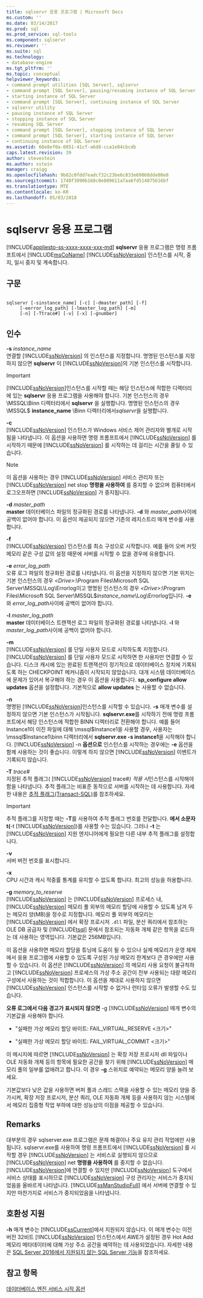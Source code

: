 ```yaml
---
title: sqlservr 응용 프로그램 | Microsoft Docs
ms.custom: ''
ms.date: 03/14/2017
ms.prod: sql
ms.prod_service: sql-tools
ms.component: sqlservr
ms.reviewer: ''
ms.suite: sql
ms.technology:
- database-engine
ms.tgt_pltfrm: ''
ms.topic: conceptual
helpviewer_keywords:
- command prompt utilities [SQL Server], sqlservr
- command prompt [SQL Server], pausing/resuming instance of SQL Server
- starting instance of SQL Server
- command prompt [SQL Server], continuing instance of SQL Server
- sqlservr utility
- pausing instance of SQL Server
- stopping instance of SQL Server
- resuming SQL Server
- command prompt [SQL Server], stopping instance of SQL Server
- command prompt [SQL Server], starting instance of SQL Server
- continuing instance of SQL Server
ms.assetid: 60e8ef0a-0851-41cf-a6d8-cca1e04cbcdb
caps.latest.revision: 39
author: stevestein
ms.author: sstein
manager: craigg
ms.openlocfilehash: 9b82c0fdd7eadcf32c23be6c833e69868dde08e8
ms.sourcegitcommit: 1740f3090b168c0e809611a7aa6fd514075616bf
ms.translationtype: MTE
ms.contentlocale: ko-KR
ms.lasthandoff: 05/03/2018
---
```

# <a name="sqlservr-application"></a>sqlservr 응용 프로그램
[!INCLUDE[appliesto-ss-xxxx-xxxx-xxx-md](../includes/appliesto-ss-xxxx-xxxx-xxx-md.md)]
  **sqlservr** 응용 프로그램은 명령 프롬프트에서 [!INCLUDE[msCoName](../includes/msconame-md.md)] [!INCLUDE[ssNoVersion](../includes/ssnoversion-md.md)] 인스턴스를 시작, 중지, 일시 중지 및 계속합니다.  
  
## <a name="syntax"></a>구문  
  
```  
  
sqlservr [-sinstance_name] [-c] [-dmaster_path] [-f]   
     [-eerror_log_path] [-lmaster_log_path] [-m]  
     [-n] [-Ttrace#] [-v] [-x] [-gnumber]  
```  
  
## <a name="arguments"></a>인수  
 **-s** *instance_name*  
 연결할 [!INCLUDE[ssNoVersion](../includes/ssnoversion-md.md)] 의 인스턴스를 지정합니다. 명명된 인스턴스를 지정하지 않으면 **sqlservr** 이 [!INCLUDE[ssNoVersion](../includes/ssnoversion-md.md)]의 기본 인스턴스를 시작합니다.  
  
> [!IMPORTANT]  
>  [!INCLUDE[ssNoVersion](../includes/ssnoversion-md.md)]인스턴스를 시작할 때는 해당 인스턴스에 적합한 디렉터리에 있는 **sqlservr** 응용 프로그램을 사용해야 합니다. 기본 인스턴스의 경우 \MSSQL\Binn 디렉터리에서 **sqlservr** 을 실행합니다. 명명된 인스턴스의 경우 \MSSQL$ **instance_name** \Binn 디렉터리에서*sqlservr*을 실행합니다.  
  
 **-c**  
 [!INCLUDE[ssNoVersion](../includes/ssnoversion-md.md)] 인스턴스가 Windows 서비스 제어 관리자와 별개로 시작됨을 나타냅니다. 이 옵션을 사용하면 명령 프롬프트에서 [!INCLUDE[ssNoVersion](../includes/ssnoversion-md.md)] 를 시작하기 때문에 [!INCLUDE[ssNoVersion](../includes/ssnoversion-md.md)] 를 시작하는 데 걸리는 시간을 줄일 수 있습니다.  
  
> [!NOTE]  
>  이 옵션을 사용하는 경우 [!INCLUDE[ssNoVersion](../includes/ssnoversion-md.md)] 서비스 관리자 또는 [!INCLUDE[ssNoVersion](../includes/ssnoversion-md.md)] net stop **명령을 사용하여** 를 중지할 수 없으며 컴퓨터에서 로그오프하면 [!INCLUDE[ssNoVersion](../includes/ssnoversion-md.md)] 가 중지됩니다.  
  
 **-d** *master_path*  
 **master** 데이터베이스 파일의 정규화된 경로를 나타냅니다. **-d** 와 *master_path*사이에 공백이 없어야 합니다. 이 옵션이 제공되지 않으면 기존의 레지스트리 매개 변수를 사용합니다.  
  
 **-f**  
 [!INCLUDE[ssNoVersion](../includes/ssnoversion-md.md)] 인스턴스를 최소 구성으로 시작합니다. 예를 들어 오버 커밋 메모리 같은 구성 값의 설정 때문에 서버를 시작할 수 없을 경우에 유용합니다.  
  
 **-e** *error_log_path*  
 오류 로그 파일의 정규화된 경로를 나타냅니다. 이 옵션을 지정하지 않으면 기본 위치는 기본 인스턴스의 경우 *\<Drive>*:\Program Files\Microsoft SQL Server\MSSQL\Log\Errorlog이고 명명된 인스턴스의 경우 *\<Drive>*:\Program Files\Microsoft SQL Server\MSSQL$*instance_name*\Log\Errorlog입니다. **-e** 와 *error_log_path*사이에 공백이 없어야 합니다.  
  
 **-l** *master_log_path*  
 **master** 데이터베이스 트랜잭션 로그 파일의 정규화된 경로를 나타냅니다. **-l** 와 *master_log_path*사이에 공백이 없어야 합니다.  
  
 **-m**  
 [!INCLUDE[ssNoVersion](../includes/ssnoversion-md.md)] 를 단일 사용자 모드로 시작하도록 지정합니다. [!INCLUDE[ssNoVersion](../includes/ssnoversion-md.md)] 를 단일 사용자 모드로 시작하면 한 사용자만 연결할 수 있습니다. 디스크 캐시에 있는 완료된 트랜잭션이 정기적으로 데이터베이스 장치에 기록되도록 하는 CHECKPOINT 메커니즘이 시작되지 않았습니다. 대개 시스템 데이터베이스에 문제가 있어서 복구해야 하는 경우 이 옵션을 사용합니다. **sp_configure allow updates** 옵션을 설정합니다. 기본적으로 **allow updates** 는 사용할 수 없습니다.  
  
 **-n**  
 명명된 [!INCLUDE[ssNoVersion](../includes/ssnoversion-md.md)]인스턴스를 시작할 수 있습니다. **-s** 매개 변수를 설정하지 않으면 기본 인스턴스가 시작됩니다. **sqlservr.exe**를 시작하기 전에 명령 프롬프트에서 해당 인스턴스에 적합한 BINN 디렉터리로 전환해야 합니다. 예를 들어 Instance1이 이진 파일에 대해 \mssql$Instance1을 사용할 경우, 사용자는 \mssql$Instance1\binn 디렉터리에서 **sqlservr.exe -s instance1**을 시작해야 합니다. [!INCLUDE[ssNoVersion](../includes/ssnoversion-md.md)] -n **옵션으로** 인스턴스를 시작하는 경우에는 **-e** 옵션을 함께 사용하는 것이 좋습니다. 이렇게 하지 않으면 [!INCLUDE[ssNoVersion](../includes/ssnoversion-md.md)] 이벤트가 기록되지 않습니다.  
  
 **-T** *trace#*  
 지정된 추적 플래그( [!INCLUDE[ssNoVersion](../includes/ssnoversion-md.md)] trace#*) 적용 시*인스턴스를 시작해야 함을 나타냅니다. 추적 플래그는 비표준 동작으로 서버를 시작하는 데 사용합니다. 자세한 내용은 [추적 플래그&#40;Transact-SQL&#41;](../t-sql/database-console-commands/dbcc-traceon-trace-flags-transact-sql.md)를 참조하세요.  
  
> [!IMPORTANT]  
>  추적 플래그를 지정할 때는 **-T**를 사용하여 추적 플래그 번호를 전달합니다. **에서 소문자 t(**-t [!INCLUDE[ssNoVersion](../includes/ssnoversion-md.md)])를 사용할 수는 있습니다. 그러나 **-t** 는 [!INCLUDE[ssNoVersion](../includes/ssnoversion-md.md)] 지원 엔지니어에게 필요한 다른 내부 추적 플래그를 설정합니다.  
  
 **-v**  
 서버 버전 번호를 표시합니다.  
  
 **-x**  
 CPU 시간과 캐시 적중률 통계를 유지할 수 없도록 합니다. 최고의 성능을 허용합니다.  
  
 **-g** *memory_to_reserve*  
 [!INCLUDE[ssNoVersion](../includes/ssnoversion-md.md)] 는 [!INCLUDE[ssNoVersion](../includes/ssnoversion-md.md)] 프로세스 내, [!INCLUDE[ssNoVersion](../includes/ssnoversion-md.md)] 메모리 풀 외부의 메모리 할당에 사용할 수 있도록 남겨 두는 메모리 양(MB)을 정수로 지정합니다. 메모리 풀 외부의 메모리는 [!INCLUDE[ssNoVersion](../includes/ssnoversion-md.md)] 에서 확장 프로시저 `.dll` 파일, 분산 쿼리에서 참조하는 OLE DB 공급자 및 [!INCLUDE[tsql](../includes/tsql-md.md)] 문에서 참조되는 자동화 개체 같은 항목을 로드하는 데 사용하는 영역입니다. 기본값은 256MB입니다.  
  
 이 옵션을 사용하면 메모리 할당을 튜닝에 도움이 될 수 있으나 실제 메모리가 운영 체제에서 응용 프로그램에 사용할 수 있도록 구성된 가상 메모리 한계보다 큰 경우에만 사용할 수 있습니다. 이 옵션은 [!INCLUDE[ssNoVersion](../includes/ssnoversion-md.md)] 의 메모리 사용 요청이 불규칙하고 [!INCLUDE[ssNoVersion](../includes/ssnoversion-md.md)] 프로세스의 가상 주소 공간이 전부 사용되는 대량 메모리 구성에서 사용하는 것이 적합합니다. 이 옵션을 제대로 사용하지 않으면 [!INCLUDE[ssNoVersion](../includes/ssnoversion-md.md)] 인스턴스를 시작할 수 없거나 런타임 오류가 발생할 수도 있습니다.  
  
 **오류 로그에서 다음 경고가 표시되지 않으면** -g [!INCLUDE[ssNoVersion](../includes/ssnoversion-md.md)] 매개 변수의 기본값을 사용해야 합니다.  
  
-   "실패한 가상 메모리 할당 바이트: FAIL_VIRTUAL_RESERVE \<크기>"  
  
-   "실패한 가상 메모리 할당 바이트: FAIL_VIRTUAL_COMMIT \<크기>"  
  
 이 메시지에 따르면 [!INCLUDE[ssNoVersion](../includes/ssnoversion-md.md)] 는 확장 저장 프로시저 dll 파일이나 OLE 자동화 개체 등의 항목에 필요한 공간을 찾기 위해 [!INCLUDE[ssNoVersion](../includes/ssnoversion-md.md)] 메모리 풀의 일부를 없애려고 합니다. 이 경우 **-g** 스위치로 예약되는 메모리 양을 늘려 보세요.  
  
 기본값보다 낮은 값을 사용하면 버퍼 풀과 스레드 스택을 사용할 수 있는 메모리 양을 증가시켜, 확장 저장 프로시저, 분산 쿼리, OLE 자동화 개체 등을 사용하지 않는 시스템에서 메모리 집중형 작업 부하에 대한 성능상의 이점을 제공할 수 있습니다.  
  
## <a name="remarks"></a>Remarks  
 대부분의 경우 sqlserver.exe 프로그램은 문제 해결이나 주요 유지 관리 작업에만 사용됩니다. sqlservr.exe를 사용하여 명령 프롬프트에서 [!INCLUDE[ssNoVersion](../includes/ssnoversion-md.md)] 를 시작할 경우 [!INCLUDE[ssNoVersion](../includes/ssnoversion-md.md)] 는 서비스로 실행되지 않으므로 [!INCLUDE[ssNoVersion](../includes/ssnoversion-md.md)] net **명령을 사용하여** 를 중지할 수 없습니다. [!INCLUDE[ssNoVersion](../includes/ssnoversion-md.md)]에 연결할 수 있지만 [!INCLUDE[ssNoVersion](../includes/ssnoversion-md.md)] 도구에서 서비스 상태를 표시하므로 [!INCLUDE[ssNoVersion](../includes/ssnoversion-md.md)] 구성 관리자는 서비스가 중지되었음을 올바르게 나타냅니다. [!INCLUDE[ssManStudioFull](../includes/ssmanstudiofull-md.md)] 에서 서버에 연결할 수 있지만 마찬가지로 서비스가 중지되었음을 나타냅니다.  
  
## <a name="compatibility-support"></a>호환성 지원  
 **-h**  매개 변수는 [!INCLUDE[ssCurrent](../includes/sscurrent-md.md)]에서 지원되지 않습니다. 이 매개 변수는 이전 버전 32비트 [!INCLUDE[ssNoVersion](../includes/ssnoversion-md.md)] 인스턴스에서 AWE가 설정된 경우 Hot Add 메모리 메타데이터에 대해 가상 주소 공간을 예약하는 데 사용되었습니다. 자세한 내용은 [SQL Server 2016에서 지원되지 않는 SQL Server 기능](http://msdn.microsoft.com/library/0678bfbc-5d3f-44f4-89c0-13e8e52404da)을 참조하세요.  
  
## <a name="see-also"></a>참고 항목  
 [데이터베이스 엔진 서비스 시작 옵션](../database-engine/configure-windows/database-engine-service-startup-options.md)  
  
  
